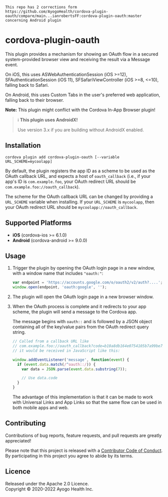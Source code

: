 <!--
  Copyright 2021-2022 Ayogo Health Inc.

  Licensed under the Apache License, Version 2.0 (the "License");
  you may not use this file except in compliance with the License.
  You may obtain a copy of the License at

      https://www.apache.org/licenses/LICENSE-2.0

  Unless required by applicable law or agreed to in writing, software
  distributed under the License is distributed on an "AS IS" BASIS,
  WITHOUT WARRANTIES OR CONDITIONS OF ANY KIND, either express or implied.
  See the License for the specific language governing permissions and
  limitations under the License.
-->

```
This repo has 2 corrections form https://github.com/AyogoHealth/cordova-plugin-oauth/compare/main...ianrobertsFF:cordova-plugin-oauth:master concerning Android plugin

```
cordova-plugin-oauth
====================

This plugin provides a mechanism for showing an OAuth flow in a secured
system-provided browser view and receiving the result via a Message event.

On iOS, this uses ASWebAuthenticationSession (iOS >=12),
SFAuthenticationSession (iOS 11), SFSafariViewController (iOS >=8, <=10),
falling back to Safari.

On Android, this uses Custom Tabs in the user's preferred web application,
falling back to their browser.

**Note:** This plugin might conflict with the Cordova In-App Browser plugin!

> ℹ️ **This plugin uses AndroidX!**
>
> Use version 3.x if you are building without AndroidX enabled.


Installation
------------

```
cordova plugin add cordova-plugin-oauth [--variable URL_SCHEME=mycoolapp]
```

By default, the plugin registers the app ID as a scheme to be used as the
OAuth callback URL, and expects a host of `oauth_callback` (i.e., if your
app's ID is `com.example.foo`, your OAuth redirect URL should be
`com.example.foo://oauth_callback`).

The scheme for the OAuth callback URL can be changed by providing a
`URL_SCHEME` variable when installing. If your `URL_SCHEME` is `mycoolapp`,
then your OAuth redirect URL should be `mycoolapp://oauth_callback`.


Supported Platforms
-------------------

* **iOS** (cordova-ios >= 6.1.0)
* **Android** (cordova-android >= 9.0.0)


Usage
-----

1.  Trigger the plugin by opening the OAuth login page in a new window, with a
    window name that includes `"oauth:"`:

    ```javascript
    var endpoint = 'https://accounts.google.com/o/oauth2/v2/auth?....';
    window.open(endpoint, 'oauth:google', '');
    ```

2.  The plugin will open the OAuth login page in a new browser window.

3.  When the OAuth process is complete and it redirects to your app scheme, the
    plugin will send a message to the Cordova app.

    The message begins with `oauth::` and is followed by a JSON object
    containing all of the key/value pairs from the OAuth redirect query string.

    ```javascript
    // Called from a callback URL like
    // com.example.foo://oauth_callback?code=b10a8db164e0754105b7a99be72e3fe5
    // it would be received in JavaScript like this:

    window.addEventListener('message', function(event) {
      if (event.data.match(/^oauth::/)) {
        var data = JSON.parse(event.data.substring(7));

        // Use data.code
      }
    }
    ```

    The advantage of this implementation is that it can be made to work with
    Universal Links and App Links so that the same flow can be used in both
    mobile apps and web.


Contributing
------------

Contributions of bug reports, feature requests, and pull requests are greatly
appreciated!

Please note that this project is released with a [Contributor Code of
Conduct][coc]. By participating in this project you agree to abide by its
terms.


Licence
-------

Released under the Apache 2.0 Licence.  
Copyright © 2020-2022 Ayogo Health Inc.

[coc]: https://github.com/AyogoHealth/cordova-plugin-oauth/blob/main/CODE_OF_CONDUCT.md
